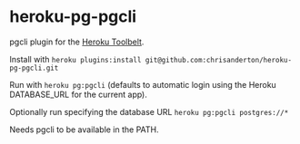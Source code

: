 # heroku-pg-pgcli
pgcli plugin for the [Heroku Toolbelt](https://toolbelt.heroku.com).

Install with
```heroku plugins:install git@github.com:chrisanderton/heroku-pg-pgcli.git```

Run with ```heroku pg:pgcli``` (defaults to automatic login using the Heroku DATABASE_URL for the current app).

Optionally run specifying the database URL ```heroku pg:pgcli postgres://*```

Needs pgcli to be available in the PATH.
